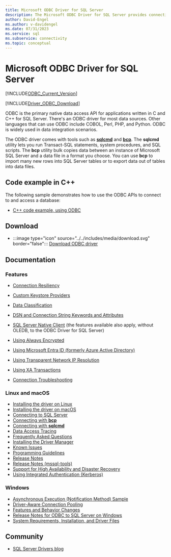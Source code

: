 ```yaml
---
title: Microsoft ODBC Driver for SQL Server
description: The Microsoft ODBC Driver for SQL Server provides connectivity to SQL Server and Azure SQL Database via standard ODBC APIs.
author: David-Engel
ms.author: v-davidengel
ms.date: 07/31/2023
ms.service: sql
ms.subservice: connectivity
ms.topic: conceptual
---
```

# Microsoft ODBC Driver for SQL Server

[!INCLUDE[ODBC_Current_Version](../../includes/odbc-latest-release.md)]

[!INCLUDE[Driver_ODBC_Download](../../includes/driver_odbc_download.md)]

ODBC is the primary native data access API for applications written in C and C++ for SQL Server. There's an ODBC driver for most data sources. Other languages that can use ODBC include COBOL, Perl, PHP, and Python. ODBC is widely used in data integration scenarios.

The ODBC driver comes with tools such as [**sqlcmd**](../../tools/sqlcmd/sqlcmd-utility.md) and [**bcp**](../../tools/bcp-utility.md). The **sqlcmd** utility lets you run Transact-SQL statements, system procedures, and SQL scripts. The **bcp** utility bulk copies data between an instance of Microsoft SQL Server and a data file in a format you choose. You can use **bcp** to import many new rows into SQL Server tables or to export data out of tables into data files.  

## Code example in C++

The following sample demonstrates how to use the ODBC APIs to connect to and access a database:

- [C++ code example, using ODBC](../../odbc/reference/sample-odbc-program.md)

## Download

- :::image type="icon" source="../../includes/media/download.svg" border="false"::: [Download ODBC driver](download-odbc-driver-for-sql-server.md)

## Documentation

### Features

- [Connection Resiliency](connection-resiliency.md)
- [Custom Keystore Providers](custom-keystore-providers.md)
- [Data Classification](data-classification.md)
- [DSN and Connection String Keywords and Attributes](dsn-connection-string-attribute.md)
- [SQL Server Native Client](../../relational-databases/native-client/features/sql-server-native-client-features.md) (the features available also apply, without OLEDB, to the ODBC Driver for SQL Server)
- [Using Always Encrypted](using-always-encrypted-with-the-odbc-driver.md)
- [Using Microsoft Entra ID (formerly Azure Active Directory)](using-azure-active-directory.md)

- [Using Transparent Network IP Resolution](using-transparent-network-ip-resolution.md)
- [Using XA Transactions](use-xa-with-dtc.md)
- [Connection Troubleshooting](connection-troubleshooting.md)

### Linux and macOS

- [Installing the driver on Linux](linux-mac/installing-the-microsoft-odbc-driver-for-sql-server.md)
- [Installing the driver on macOS](linux-mac/install-microsoft-odbc-driver-sql-server-macos.md)
- [Connecting to SQL Server](linux-mac/connection-string-keywords-and-data-source-names-dsns.md)
- [Connecting with **bcp**](linux-mac/connecting-with-bcp.md)
- [Connecting with **sqlcmd**](linux-mac/connecting-with-sqlcmd.md)
- [Data Access Tracing](linux-mac/data-access-tracing-with-the-odbc-driver-on-linux.md)
- [Frequently Asked Questions](linux-mac/frequently-asked-questions-faq-for-odbc-linux.yml)
- [Installing the Driver Manager](linux-mac/installing-the-driver-manager.md)
- [Known Issues](linux-mac/known-issues-in-this-version-of-the-driver.md)
- [Programming Guidelines](linux-mac/programming-guidelines.md)
- [Release Notes](linux-mac/release-notes-odbc-sql-server-linux-mac.md)
- [Release Notes (mssql-tools)](linux-mac/release-notes-tools.md)
- [Support for High Availability and Disaster Recovery](linux-mac/odbc-driver-on-linux-support-for-high-availability-disaster-recovery.md)
- [Using Integrated Authentication (Kerberos)](linux-mac/using-integrated-authentication.md)

### Windows

- [Asynchronous Execution (Notification Method) Sample](windows/asynchronous-execution-notification-method-sample.md)
- [Driver-Aware Connection Pooling](windows/driver-aware-connection-pooling-in-the-odbc-driver-for-sql-server.md)
- [Features and Behavior Changes](windows/features-of-the-microsoft-odbc-driver-for-sql-server-on-windows.md)
- [Release Notes for ODBC to SQL Server on Windows](windows/release-notes-odbc-sql-server-windows.md)
- [System Requirements, Installation, and Driver Files](windows/system-requirements-installation-and-driver-files.md)

## Community

- [SQL Server Drivers blog](https://techcommunity.microsoft.com/t5/SQL-Server/bg-p/SQLServer/label-name/SQLServerDrivers)  
